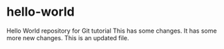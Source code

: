 # hello-world
Hello World repository for Git tutorial
This has some changes.
It has some more new changes.
This is an updated file.
